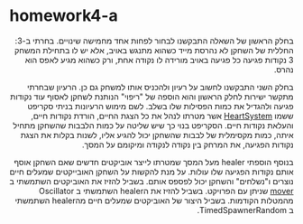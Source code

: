 # homework4-a
<div dir='rtl' lang='he'>
בחלק הראשון של השאלה התבקשנו לבחור לפחות אחד מחמישה שינויים. בחרתי ב-3:
החללית של השחקן לא נהרסת מייד כשהוא מתנגש באויב, אלא יש לו בתחילת המשחק 3 נקודות
פגיעה כל פגיעה באויב מורידה לו נקודה אחת, ורק כשהוא מגיע לאפס הוא נהרס.
  
בחלק השני התבקשנו לחשוב על רעיון ולהכניס אותו למשחק גם כן. הרעיון שבחרתי מתקשר ישירות לחלק הראשון והוא הוספה של "ריפוי" הנותנת לשחקן לאסוף עוד נקודות פגיעה ולהגדיל את כמות הפסילות שלו בשלב.
לשם מימוש הרעיונות בניתי סקריפט ששמו [HeartSystem](https://github.com/gamedev-yarin/homework4-a/blob/main/Assets/Scripts/HeartSystem.cs) אשר מטרתו לנהל את כל הצגת החיים, הורדת נקודות חיים, והעלאת נקודות חיים.
הסקריפט בנוי כך שיש שליטה על כמות הלבבות שהשחקן מתחיל איתה, כמות מקסימלית של לבבות שהשחקן יכול להגיע אליו, לשנות בקלות את הצגת נקודות הפגיעה, את המרחק בין נקודה לנקודה ומיקומם על המסך.

בנוסף הוספתי healer מעל המסך שמטרתו לייצר אוביקטים חדשים שאם השחקן אוסף אותם נקודות הפגיעה שלו עולות. על מנת להקשות על השחקן האובייקטים שמעלים חיים נוצרים ו"נשלחים" והשחקן יכול לפספס אותם.
בשביל להזיז את האוביקטים השתמשתי ב [mover](https://github.com/gamedev-yarin/homework4-a/blob/main/Assets/Scripts/1-movers/Mover.cs) שניתן עם הפרויקט. בשביל להזיז את הhealer השתמשתי ב Oscillator מהמטלות הקודמות. בשביל היצור של האוביקטים שמעלים חיים מהhealer השתמשתי ב TimedSpawnerRandom.

</div>

